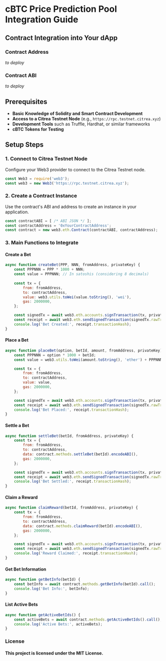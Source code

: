 # cBTC Price Prediction Pool Integration Guide

## Contract Integration into Your dApp

### Contract Address
*to deploy*

### Contract ABI
*to deploy*

## Prerequisites

- **Basic Knowledge of Solidity and Smart Contract Development**
- **Access to a Citrea Testnet Node** (e.g., `https://rpc.testnet.citrea.xyz`)
- **Development Tools** such as Truffle, Hardhat, or similar frameworks
- **cBTC Tokens for Testing**

## Setup Steps

### 1. Connect to Citrea Testnet Node

Configure your Web3 provider to connect to the Citrea Testnet node.

```javascript
const Web3 = require('web3');
const web3 = new Web3('https://rpc.testnet.citrea.xyz');
```

### 2. Create a Contract Instance

Use the contract's ABI and address to create an instance in your application.

```javascript
const contractABI = [ /* ABI JSON */ ];
const contractAddress = '0xYourContractAddress';
const contract = new web3.eth.Contract(contractABI, contractAddress);
```

### 3. Main Functions to Integrate

#### Create a Bet

```javascript
async function createBet(PPP, NNN, fromAddress, privateKey) {
    const PPPNNN = PPP * 1000 + NNN;
    const value = PPPNNN; // In satoshis (considering 8 decimals)
    
    const tx = {
        from: fromAddress,
        to: contractAddress,
        value: web3.utils.toWei(value.toString(), 'wei'),
        gas: 2000000,
    };

    const signedTx = await web3.eth.accounts.signTransaction(tx, privateKey);
    const receipt = await web3.eth.sendSignedTransaction(signedTx.rawTransaction);
    console.log('Bet Created:', receipt.transactionHash);
}
```

#### Place a Bet

```javascript
async function placeBet(option, betId, amount, fromAddress, privateKey) {
    const PPPNNN = option * 1000 + betId;
    const value = web3.utils.toWei(amount.toString(), 'ether') + PPPNNN.toString();

    const tx = {
        from: fromAddress,
        to: contractAddress,
        value: value,
        gas: 2000000,
    };

    const signedTx = await web3.eth.accounts.signTransaction(tx, privateKey);
    const receipt = await web3.eth.sendSignedTransaction(signedTx.rawTransaction);
    console.log('Bet Placed:', receipt.transactionHash);
}
```

#### Settle a Bet

```javascript
async function settleBet(betId, fromAddress, privateKey) {
    const tx = {
        from: fromAddress,
        to: contractAddress,
        data: contract.methods.settleBet(betId).encodeABI(),
        gas: 2000000,
    };

    const signedTx = await web3.eth.accounts.signTransaction(tx, privateKey);
    const receipt = await web3.eth.sendSignedTransaction(signedTx.rawTransaction);
    console.log('Bet Settled:', receipt.transactionHash);
}
```

#### Claim a Reward

```javascript
async function claimReward(betId, fromAddress, privateKey) {
    const tx = {
        from: fromAddress,
        to: contractAddress,
        data: contract.methods.claimReward(betId).encodeABI(),
        gas: 2000000,
    };

    const signedTx = await web3.eth.accounts.signTransaction(tx, privateKey);
    const receipt = await web3.eth.sendSignedTransaction(signedTx.rawTransaction);
    console.log('Reward Claimed:', receipt.transactionHash);
}
```

#### Get Bet Information

```javascript
async function getBetInfo(betId) {
    const betInfo = await contract.methods.getBetInfo(betId).call();
    console.log('Bet Info:', betInfo);
}
```

#### List Active Bets

```javascript
async function getActiveBetIds() {
    const activeBets = await contract.methods.getActiveBetIds().call();
    console.log('Active Bets:', activeBets);
}
```

### License
#### This project is licensed under the MIT License.






